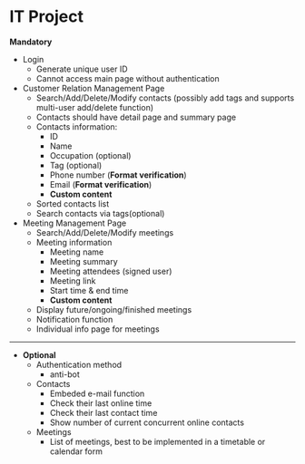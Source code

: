 # IT Project

**Mandatory**
  - Login  
    - Generate unique user ID
    - Cannot access main page without authentication
  - Customer Relation Management Page
    - Search/Add/Delete/Modify contacts (possibly add tags and supports multi-user add/delete function)
    - Contacts should have detail page and summary page
    - Contacts information:
      - ID
      - Name
      - Occupation (optional)
      - Tag (optional)
      - Phone number (**Format verification**)
      - Email (**Format verification**)
      - **Custom content**
    - Sorted contacts list
    - Search contacts via tags(optional)
  - Meeting Management Page
    - Search/Add/Delete/Modify meetings
    - Meeting information
      - Meeting name
      - Meeting summary
      - Meeting attendees (signed user)
      - Meeting link
      - Start time & end time
      - **Custom content**
    - Display future/ongoing/finished meetings
    - Notification function
    - Individual info page for meetings
***
- **Optional**
  - Authentication method
    - anti-bot
  - Contacts
    - Embeded e-mail function
    - Check their last online time
    - Check their last contact time
    - Show number of current concurrent online contacts
  - Meetings
    - List of meetings, best to be implemented in a timetable or calendar form

